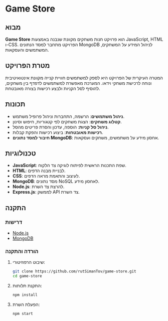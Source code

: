 # Game Store

## מבוא
**Game Store** הוא פרויקט חנות משחקים מקוונת שנבנה באמצעות JavaScript, HTML ו-CSS. הפרויקט מתחבר למסד הנתונים MongoDB לניהול המידע על המשחקים, המשתמשים והעסקאות.

## מטרת הפרויקט
המטרה העיקרית של הפרויקט היא לספק למשתמשים חוויית קנייה מקוונת אינטואיטיבית ונוחה לרכישת משחקי וידאו. המערכת מאפשרת למשתמשים לדפדף בין משחקים, להוסיף לסל הקניות ולבצע רכישות בצורה מאובטחת.

## תכונות
- **ניהול משתמשים**: הרשמה, התחברות וניהול פרופיל משתמש.
- **קטלוג משחקים**: הצגת משחקים לפי קטגוריות, חיפוש וסינון.
- **ניהול סל קניות**: הוספה, עדכון והסרת פריטים מהסל.
- **רכישות מאובטחות**: ביצוע רכישות והפקת קבלות.
- **חיבור למסד נתונים MongoDB**: אחסון מידע על משתמשים, משחקים ועסקאות.

## טכנולוגיות
- **JavaScript**: שפת התכנות הראשית לפיתוח לוגיקה צד הלקוח.
- **HTML**: לבניית מבנה הדפים.
- **CSS**: לעיצוב והתאמת מראה הדפים.
- **MongoDB**: מסד נתונים NoSQL לאחסון מידע.
- **Node.js**: להרצת צד השרת.
- **Express.js**: לממשק API צד השרת.

## התקנה
### דרישות
- [Node.js](https://nodejs.org/)
- [MongoDB](https://www.mongodb.com/)

### הורדה והתקנה
1. שיבוט הרפוזיטורי:
    ```sh
    git clone https://github.com/rutSimanTov/game-store.git
    cd game-store
    ```

2. התקנת תלותות:
    ```sh
    npm install
    ```

3. הפעלת השרת:
    ```sh
    npm start
    ```

